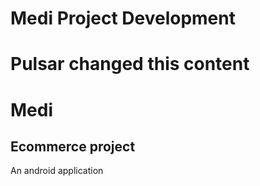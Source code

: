 
# Medi Project Development

# Pulsar changed this content

# Medi
## Ecommerce project
An android application

